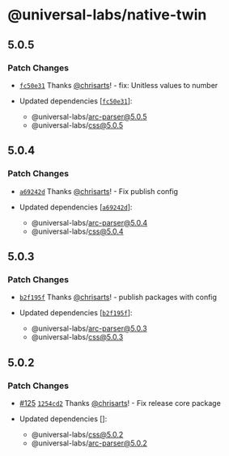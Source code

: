 # @universal-labs/native-twin

## 5.0.5

### Patch Changes

- [`fc50e31`](https://github.com/react-universal/tailwind/commit/fc50e31c851500a63f9739695cf72f12d5e05618) Thanks [@chrisarts](https://github.com/chrisarts)! - fix: Unitless values to number

- Updated dependencies [[`fc50e31`](https://github.com/react-universal/tailwind/commit/fc50e31c851500a63f9739695cf72f12d5e05618)]:
  - @universal-labs/arc-parser@5.0.5
  - @universal-labs/css@5.0.5

## 5.0.4

### Patch Changes

- [`a69242d`](https://github.com/react-universal/tailwind/commit/a69242db17d38024b8938ede6046d4e696dd170a) Thanks [@chrisarts](https://github.com/chrisarts)! - Fix publish config

- Updated dependencies [[`a69242d`](https://github.com/react-universal/tailwind/commit/a69242db17d38024b8938ede6046d4e696dd170a)]:
  - @universal-labs/arc-parser@5.0.4
  - @universal-labs/css@5.0.4

## 5.0.3

### Patch Changes

- [`b2f195f`](https://github.com/react-universal/tailwind/commit/b2f195f41897ab1c051a7be6e293a53fad61a3af) Thanks [@chrisarts](https://github.com/chrisarts)! - publish packages with config

- Updated dependencies [[`b2f195f`](https://github.com/react-universal/tailwind/commit/b2f195f41897ab1c051a7be6e293a53fad61a3af)]:
  - @universal-labs/arc-parser@5.0.3
  - @universal-labs/css@5.0.3

## 5.0.2

### Patch Changes

- [#125](https://github.com/react-universal/tailwind/pull/125) [`1254cd2`](https://github.com/react-universal/tailwind/commit/1254cd2784f8216fb30402212a110abcab0053fc) Thanks [@chrisarts](https://github.com/chrisarts)! - Fix release core package

- Updated dependencies []:
  - @universal-labs/css@5.0.2
  - @universal-labs/arc-parser@5.0.2
